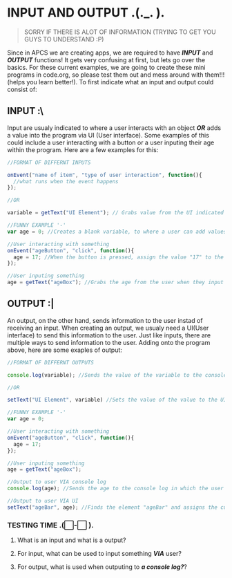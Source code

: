 # INPUT AND OUTPUT .(._. ).
> SORRY IF THERE IS ALOT OF INFORMATION (TRYING TO GET YOU GUYS TO UNDERSTAND :P)

Since in APCS we are creating apps, we are required to have ***INPUT*** and ***OUTPUT*** functions! It gets very confusing at first, but lets go over the basics. For these current examples, we are going to create these mini programs in code.org, so please test them out and mess around with them!!! (helps you learn better!). To first indicate what an input and output could consist of:
## INPUT :\
Input are usualy indicated to where a user interacts with an object ***OR*** adds a value into the program via UI (User interface). Some examples of this could include a user interacting with a button or a user inputing their age within the program. Here are a few examples for this:
```js
//FORMAT OF DIFFERNT INPUTS

onEvent("name of item", "type of user interaction", function(){
  //what runs when the event happens
});

//OR

variable = getText("UI Element"); // Grabs value from the UI indicated
```
```js
//FUNNY EXAMPLE '-'
var age = 0; //Creates a blank variable, to where a user can add values to it

//User interacting with something
onEvent("ageButton", "click", function(){
  age = 17; //When the button is pressed, assign the value "17" to the variable "age";
});

//User inputing something
age = getText("ageBox"); //Grabs the age from the user when they input into "ageBox"
```
## OUTPUT :|
An output, on the other hand, sends information to the user instad of receiving an input. When creating an output, we usualy need a UI(User interface) to send this information to the user. Just like inputs, there are multiple ways to send information to the user. Adding onto the program above, here are some exaples of output:
```js
//FORMAT OF DIFFERNT OUTPUTS

console.log(variable); //Sends the value of the variable to the console log

//OR

setText("UI Element", variable) //Sets the value of the value to the UI element
```
```js
//FUNNY EXAMPLE '-'
var age = 0;

//User interacting with something
onEvent("ageButton", "click", function(){
  age = 17; 
});

//User inputing something
age = getText("ageBox");

//Output to user VIA console log
console.log(age); //Sends the age to the console log in which the user can view it

//Output to user VIA UI
setText("ageBar", age); //Finds the element "ageBar" and assigns the current age to it
```

### TESTING TIME .(⬜-⬜ ).

1) What is an input and what is a output?

2) For input, what can be used to input something ***VIA*** user?

3) For output, what is used when outputing to ***a console log?***?
